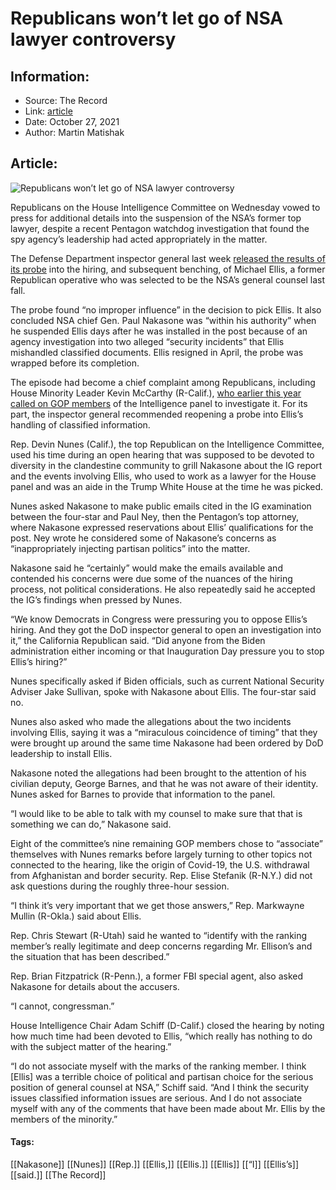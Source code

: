 # Republicans won’t let go of NSA lawyer controversy
### 

## Information:
+ Source: The Record
+ Link: [article](https://therecord.media/republicans-wont-let-nsa-lawyer-controversy-go/)
+ Date: October 27, 2021
+ Author: Martin Matishak


## Article:
![Republicans won’t let go of NSA lawyer controversy](https://therecord.media/wp-content/uploads/2021/10/NSA-logo.png)

Republicans on the House Intelligence Committee on Wednesday vowed to press for additional details into the suspension of the NSA’s former top lawyer, despite a recent Pentagon watchdog investigation that found the spy agency’s leadership had acted appropriately in the matter.


The Defense Department inspector general last week [released the results of its probe](https://therecord.media/dod-inspector-general-finds-no-wrongdoing-in-hiring-and-sidelining-of-former-nsa-top-lawyer/) into the hiring, and subsequent benching, of Michael Ellis, a former Republican operative who was selected to be the NSA’s general counsel last fall. 


The probe found “no improper influence” in the decision to pick Ellis. It also concluded NSA chief Gen. Paul Nakasone was “within his authority” when he suspended Ellis days after he was installed in the post because of an agency investigation into two alleged “security incidents” that Ellis mishandled classified documents. Ellis resigned in April, the probe was wrapped before its completion. 


The episode had become a chief complaint among Republicans, including House Minority Leader Kevin McCarthy (R-Calif.), [who earlier this year called on GOP members](https://www.republicanleader.gov/mccarthy-statement-on-the-national-security-agency/) of the Intelligence panel to investigate it. For its part, the inspector general recommended reopening a probe into Ellis’s handling of classified information.


Rep. Devin Nunes (Calif.), the top Republican on the Intelligence Committee, used his time during an open hearing that was supposed to be devoted to diversity in the clandestine community to grill Nakasone about the IG report and the events involving Ellis, who used to work as a lawyer for the House panel and was an aide in the Trump White House at the time he was picked.


Nunes asked Nakasone to make public emails cited in the IG examination between the four-star and Paul Ney, then the Pentagon’s top attorney, where Nakasone expressed reservations about Ellis’ qualifications for the post. Ney wrote he considered some of Nakasone’s concerns as “inappropriately injecting partisan politics” into the matter.


Nakasone said he “certainly” would make the emails available and contended his concerns were due some of the nuances of the hiring process, not political considerations. He also repeatedly said he accepted the IG’s findings when pressed by Nunes.


“We know Democrats in Congress were pressuring you to oppose Ellis’s hiring. And they got the DoD inspector general to open an investigation into it,” the California Republican said. “Did anyone from the Biden administration either incoming or that Inauguration Day pressure you to stop Ellis’s hiring?”


Nunes specifically asked if Biden officials, such as current National Security Adviser Jake Sullivan, spoke with Nakasone about Ellis. The four-star said no.


Nunes also asked who made the allegations about the two incidents involving Ellis, saying it was a “miraculous coincidence of timing” that they were brought up around the same time Nakasone had been ordered by DoD leadership to install Ellis.


Nakasone noted the allegations had been brought to the attention of his civilian deputy, George Barnes, and that he was not aware of their identity. Nunes asked for Barnes to provide that information to the panel.


“I would like to be able to talk with my counsel to make sure that that is something we can do,” Nakasone said.


Eight of the committee’s nine remaining GOP members chose to “associate” themselves with Nunes remarks before largely turning to other topics not connected to the hearing, like the origin of Covid-19, the U.S. withdrawal from Afghanistan and border security. Rep. Elise Stefanik (R-N.Y.) did not ask questions during the roughly three-hour session.


“I think it’s very important that we get those answers,” Rep. Markwayne Mullin (R-Okla.) said about Ellis.


Rep. Chris Stewart (R-Utah) said he wanted to “identify with the ranking member’s really legitimate and deep concerns regarding Mr. Ellison’s and the situation that has been described.”


Rep. Brian Fitzpatrick (R-Penn.), a former FBI special agent, also asked Nakasone for details about the accusers. 


“I cannot, congressman.”


House Intelligence Chair Adam Schiff (D-Calif.) closed the hearing by noting how much time had been devoted to Ellis, “which really has nothing to do with the subject matter of the hearing.”


“I do not associate myself with the marks of the ranking member. I think [Ellis] was a terrible choice of political and partisan choice for the serious position of general counsel at NSA,” Schiff said. “And I think the security issues classified information issues are serious. And I do not associate myself with any of the comments that have been made about Mr. Ellis by the members of the minority.”





#### Tags:
[[Nakasone]] [[Nunes]] [[Rep.]] [[Ellis,]] [[Ellis.]] [[Ellis]] [[“I]] [[Ellis’s]] [[said.]] [[The Record]]
